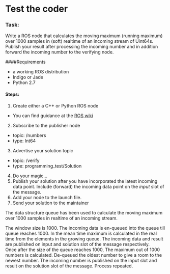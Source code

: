 # Test the coder

### Task:
Write a ROS node that calculates the moving maximum (running maximum) over 1000 samples in (soft) realtime of an incoming stream of Uint64s.
Publish your result after processing the incoming number and in addition forward the incoming number to the verifying node.

####Requirements
* a working ROS distribution
* Indigo or Jade
* Python 2.7

#### Steps:

1. Create either a C++ or Python ROS node
  * You can find guidance at the [ROS wiki](http://wiki.ros.org/ROS/Tutorials)
2. Subscribe to the publisher node
  * topic: /numbers
  * type: Int64
3. Advertise your solution topic
  * topic: /verify
  * type: programming_test/Solution
4. Do your magic...
5. Publish your solution after you have incorporated the latest incoming data point. 
Include (forward) the incoming data point on the *input* slot of the message.
6. Add your node to the launch file.
7. Send your solution to the maintainer



The data structure queue has been used to calculate the moving maximum over 1000 samples in realtime of an incoming stream. 

The window size is 1000. 
The incoming data is en-queued into the queue till queue reaches 1000.
     In the mean time maximum is calculated in the real time from the elements in the growing queue.
     The incoming data and result are published on input and solution slot of the message respectively.        
Once after the size of the queue reaches 1000, The maximum out of 1000 numbers is calculated.
De-queued the oldest number to give a room to the newest number.
The incoming number is published on the input slot  and result on the solution slot of the message.
Process repeated.
